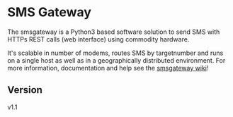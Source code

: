 # SMS Gateway

The smsgateway is a Python3 based software solution to send SMS with HTTPs REST calls (web interface) using commodity hardware. 

It's scalable in number of modems, routes SMS by targetnumber and runs on a single host as well as in a geographically distributed environment. For more information, documentation and help see the [smsgateway wiki](https://github.com/n0r1sk/smsgateway/wiki)!

## Version
v1.1
